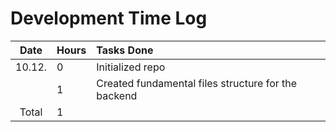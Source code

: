 # Development Time Log

| Date | Hours | Tasks Done  |
| :----:|:-----| :-----|
| 10.12. | 0    | Initialized repo  |
| |  1   | Created fundamental files structure for the backend  |
| Total | 1 | |


